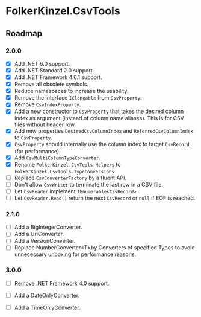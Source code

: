 ﻿# FolkerKinzel.CsvTools
## Roadmap

### 2.0.0
- [x] Add .NET 6.0 support.
- [x] Add .NET Standard 2.0 support.
- [x] Add .NET Framework 4.6.1 support.
- [x] Remove all obsolete symbols.
- [x] Reduce namespaces to increase the usability.
- [x] Remove the interface `ICloneable` from `CsvProperty`.
- [x] Remove `CsvIndexProperty`.
- [x] Add a new constructor to `CsvProperty` that takes the desired column index as argument (instead of
column name aliases). This is for CSV files without header row.
- [x] Add new properties `DesiredCsvColumnIndex` and `ReferredCsvColumnIndex` to `CsvProperty`.
- [x] `CsvProperty` should internally use the column index to target `CsvRecord` (for performance).
- [x] Add `CsvMultiColumnTypeConverter`.
- [x] Rename `FolkerKinzel.CsvTools.Helpers` to `FolkerKinzel.CsvTools.TypeConversions`.
- [ ] Replace `CsvConverterFactory` by a fluent API.
- [ ] Don't allow `CsvWriter` to terminate the last row in a CSV file.
- [ ] Let `CsvReader` implement `IEnumerable<CsvRecord>`.
- [ ] Let `CsvReader.Read()` return the next `CsvRecord` or `null` if EOF is reached.

### 2.1.0
- [ ] Add a BigIntegerConverter.
- [ ] Add a UriConverter.
- [ ] Add a VersionConverter.
- [ ] Replace NumberConverter&lt;T&gt;by Converters of specified Types to avoid unnecessary unboxing for performance reasons.

### 3.0.0
- [ ] Remove .NET Framework 4.0 support.
- [ ] Add a DateOnlyConverter.
- [ ] Add a TimeOnlyConverter.

